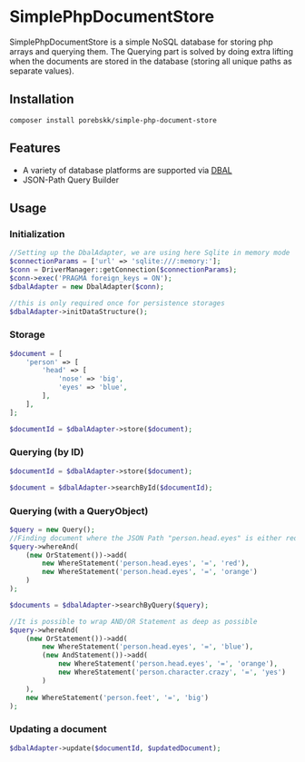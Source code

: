# SimplePhpDocumentStore
SimplePhpDocumentStore is a simple NoSQL database for storing php arrays and
querying them. The Querying part is solved by doing extra lifting when the
documents are stored in the database (storing all unique paths as separate
values).

## Installation
`composer install porebskk/simple-php-document-store`

## Features
* A variety of database platforms are supported via [DBAL](https://www.doctrine-project.org/projects/doctrine-dbal/en/2.7/reference/platforms.html#platforms)
* JSON-Path Query Builder

## Usage
### Initialization
```php
//Setting up the DbalAdapter, we are using here Sqlite in memory mode
$connectionParams = ['url' => 'sqlite:///:memory:'];
$conn = DriverManager::getConnection($connectionParams);
$conn->exec('PRAGMA foreign_keys = ON');
$dbalAdapter = new DbalAdapter($conn);

//this is only required once for persistence storages
$dbalAdapter->initDataStructure();
```
### Storage
```php
$document = [
    'person' => [
        'head' => [
            'nose' => 'big',
            'eyes' => 'blue',
        ],
    ],
];

$documentId = $dbalAdapter->store($document);
```
### Querying (by ID)
```php
$documentId = $dbalAdapter->store($document);

$document = $dbalAdapter->searchById($documentId);
```
### Querying (with a QueryObject)
```php
$query = new Query();
//Finding document where the JSON Path "person.head.eyes" is either red or orange
$query->whereAnd(
    (new OrStatement())->add(
        new WhereStatement('person.head.eyes', '=', 'red'),
        new WhereStatement('person.head.eyes', '=', 'orange')
    )
);

$documents = $dbalAdapter->searchByQuery($query);

//It is possible to wrap AND/OR Statement as deep as possible
$query->whereAnd(
    (new OrStatement())->add(
        new WhereStatement('person.head.eyes', '=', 'blue'),
        (new AndStatement())->add(
            new WhereStatement('person.head.eyes', '=', 'orange'),
            new WhereStatement('person.character.crazy', '=', 'yes')
        )
    ),
    new WhereStatement('person.feet', '=', 'big')
);
```
### Updating a document
```php
$dbalAdapter->update($documentId, $updatedDocument);
```
